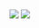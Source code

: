 <img align="center" src="https://github-readme-stats.vercel.app/api?username=HYP3R00T&theme=github_dark&show_icons=true" />
<img align="center" src="https://github-readme-stats.vercel.app/api/top-langs/?username=HYP3R00T&theme=github_dark&layout=compact" />

